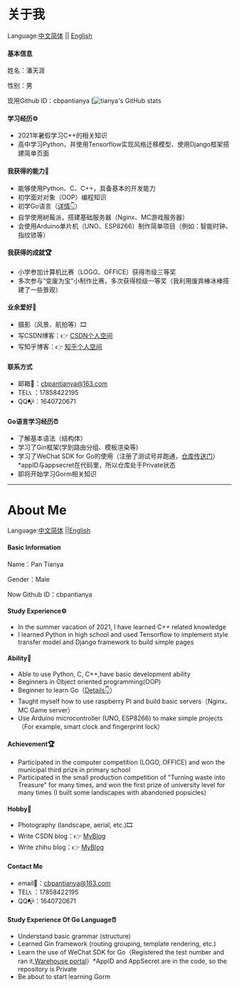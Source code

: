 # 关于我

Language:[中文简体](#zh-hans) || [English](#English)

#### <span id="zh-hans">基本信息</span>

姓名：潘天涯

性别：男

现用Github ID：cbpantianya
[![tianya's GitHub stats](https://github-readme-stats.vercel.app/api?username=cbpantianya&count_private=true&show_icons=true&theme=radical)

#### 学习经历⚙

- 2021年暑假学习C++的相关知识
- 高中学习Python，并使用Tensorflow实现风格迁移模型、使用Django框架搭建简单页面

#### 我获得的能力💪
- 能够使用Python、C、C++，具备基本的开发能力
- 初学面对对象（OOP）编程知识
- 初学Go语言（[详情👇](#jump)）
- 自学使用树莓派，搭建基础服务器（Nginx、MC游戏服务器）
- 会使用Arduino单片机（UNO、ESP8266）制作简单项目（例如：智能时钟、指纹锁等）

#### 我获得的成就🏆

- 小学参加计算机比赛（LOGO、OFFICE）获得市级三等奖
- 多次参与“变废为宝”小制作比赛，多次获得校级一等奖（我利用废弃棒冰棒搭建了一些景观）

#### 业余爱好🎉
- 摄影（风景、航拍等）🎞
- 写CSDN博客：👉 [CSDN个人空间](https://blog.csdn.net/weixin_44668788)
- 写知乎博客：👉 [知乎个人空间](https://www.zhihu.com/people/pu-tao-yuan-pty)

#### 联系方式

- 邮箱📧：cbpantianya@163.com
- TEL📞 ：17858422195
- QQ📭：1640720671

#### <span id="jump">Go语言学习经历⏰</span>
- 了解基本语法（结构体）
- 学习了Gin框架(学到路由分组、模板渲染等)
- 学习了WeChat SDK for Go的使用（注册了测试号并跑通，[仓库传送门](https://github.com/cbpantianya/wechat_bot_test)）*appID与appsecret在代码里，所以仓库处于Private状态
- 即将开始学习Gorm相关知识

---
# <span id="English">About Me</span>

Language:[中文简体](#zh-hans) ||[English](#English)

#### Basic Information

Name：Pan Tianya 

Gender：Male

Now Github ID：cbpantianya

#### Study Experience⚙

- In the summer vacation of 2021, I have learned C++ related knowledge
- I learned Python in high school and used Tensorflow to implement style transfer model and Django framework to build simple pages

#### Ability💪
- Able to use Python, C, C++,have basic development ability
- Beginners in Object oriented programming(OOP)
- Beginner to learn Go（[Details👇](#jump-en)）
- Taught myself how to use raspberry PI and build basic servers（Nginx、MC Game server）
- Use Arduino microcontroller (UNO, ESP8266) to make simple projects（For example, smart clock and fingerprint lock）

#### Achievement🏆

- Participated in the computer competition (LOGO, OFFICE) and won the municipal third prize in primary school 
- Participated in the small production competition of "Turning waste into Treasure" for many times, and won the first prize of university level for many times (I built some landscapes with abandoned popsicles)

#### Hobby🎉
- Photography (landscape, aerial, etc.)🎞
- Write CSDN blog：👉 [MyBlog](https://blog.csdn.net/weixin_44668788)
- Write zhihu blog：👉 [MyBlog](https://www.zhihu.com/people/pu-tao-yuan-pty)

#### Contact Me

- email📧：cbpantianya@163.com
- TEL📞 ：17858422195
- QQ📭：1640720671

#### <span id="jump-en">Study Experience Of Go Language⏰</span>
- Understand basic grammar (structure)
- Learned Gin framework (routing grouping, template rendering, etc.)
- Learn the use of WeChat SDK for Go（Registered the test number and ran it,[Warehouse portal](https://github.com/cbpantianya/wechat_bot_test)）*AppID and AppSecret are in the code, so the repository is Private
- Be about to start learning Gorm




